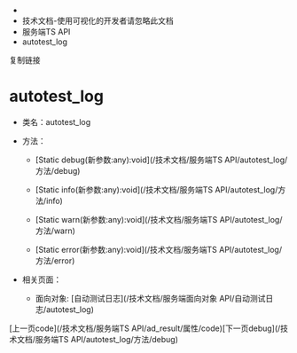   * [](/)
  * 技术文档-使用可视化的开发者请忽略此文档
  * 服务端TS API
  * autotest_log

复制链接

# autotest_log

  * 类名：autotest_log

  * 方法：

    * [Static debug(新参数:any):void](/技术文档/服务端TS API/autotest_log/方法/debug)

    * [Static info(新参数:any):void](/技术文档/服务端TS API/autotest_log/方法/info)

    * [Static warn(新参数:any):void](/技术文档/服务端TS API/autotest_log/方法/warn)

    * [Static error(新参数:any):void](/技术文档/服务端TS API/autotest_log/方法/error)

  * 相关页面：

    * 面向对象: [自动测试日志](/技术文档/服务端面向对象 API/自动测试日志/autotest_log)

[上一页code](/技术文档/服务端TS API/ad_result/属性/code)[下一页debug](/技术文档/服务端TS
API/autotest_log/方法/debug)


